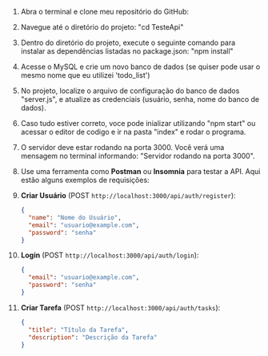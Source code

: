 1. Abra o terminal e clone meu repositório do GitHub:

2. Navegue até o diretório do projeto: "cd TesteApi"

3. Dentro do diretório do projeto, execute o seguinte comando para instalar as dependências listadas no package.json: "npm install"

4. Acesse o MySQL e crie um novo banco de dados (se quiser pode usar o mesmo nome que eu utilizei 'todo_list')

5. No projeto, localize o arquivo de configuração do banco de dados "server.js", e atualize as credenciais (usuário, senha, nome do banco de dados).

6. Caso tudo estiver correto, voce pode inializar utilizando "npm start" ou acessar o editor de codigo e ir na pasta "index" e rodar o programa.

7. O servidor deve estar rodando na porta 3000. Você verá uma mensagem no terminal informando: "Servidor rodando na porta 3000".

8. Use uma ferramenta como **Postman** ou **Insomnia** para testar a API. Aqui estão alguns exemplos de requisições:

1. **Criar Usuário** (POST `http://localhost:3000/api/auth/register`):
   ```json
   {
     "name": "Nome do Usuário",
     "email": "usuario@example.com",
     "password": "senha"
   }
   ```

2. **Login** (POST `http://localhost:3000/api/auth/login`):
   ```json
   {
     "email": "usuario@example.com",
     "password": "senha"
   }
   ```

3. **Criar Tarefa** (POST `http://localhost:3000/api/auth/tasks`):
   ```json
   {
     "title": "Título da Tarefa",
     "description": "Descrição da Tarefa"
   }
   ```


